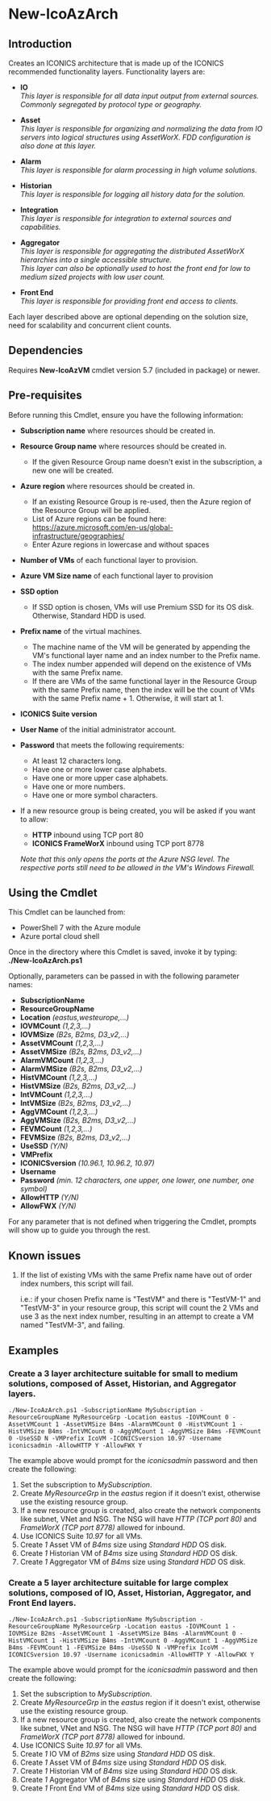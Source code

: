 # New-IcoAzArch
## Introduction  

Creates an ICONICS architecture that is made up of the ICONICS recommended functionality layers. Functionality layers are:
- **IO**  
    *This layer is responsible for all data input output from external sources. Commonly segregated by protocol type or geography.*

- **Asset**  
    *This layer is responsible for organizing and normalizing the data from IO servers into logical structures using AssetWorX. FDD configuration is also done at this layer.*  

- **Alarm**  
    *This layer is responsible for alarm processing in high volume solutions.*

- **Historian**  
    *This layer is responsible for logging all history data for the solution.*

- **Integration**  
    *This layer is responsible for integration to external sources and capabilities.*

- **Aggregator**  
    *This layer is responsible for aggregating the distributed AssetWorX hierarchies into a single accessible structure.  
    This layer can also be optionally used to host the front end for low to medium sized projects with low user count.*

- **Front End**  
    *This layer is responsible for providing front end access to clients.*

Each layer described above are optional depending on the solution size, need for scalability and concurrent client counts.  

## Dependencies  
Requires **New-IcoAzVM** cmdlet version 5.7 (included in package) or newer.  

## Pre-requisites  
Before running this Cmdlet, ensure you have the following information:  
- **Subscription name** where resources should be created in.  
- **Resource Group name** where resources should be created in.  
    - If the given Resource Group name doesn't exist in the subscription, a new one will be created.  
- **Azure region** where resources should be created in.  
    - If an existing Resource Group is re-used, then the Azure region of the Resource Group will be applied.  
    - List of Azure regions can be found here: https://azure.microsoft.com/en-us/global-infrastructure/geographies/
    - Enter Azure regions in lowercase and without spaces
- **Number of VMs** of each functional layer to provision.  
- **Azure VM Size name** of each functional layer to provision
- **SSD option**
    - If SSD option is chosen, VMs will use Premium SSD for its OS disk. Otherwise, Standard HDD is used.
- **Prefix name** of the virtual machines.  
    - The machine name of the VM will be generated by appending the VM's functional layer name and an index number to the Prefix name.  
    - The index number appended will depend on the existence of VMs with the same Prefix name.  
    - If there are VMs of the same functional layer in the Resource Group with the same Prefix name, then the index will be the count of VMs with the same Prefix name + 1. Otherwise, it will start at 1.  
- **ICONICS Suite version**
- **User Name** of the initial administrator account.  
- **Password** that meets the following requirements:  
    - At least 12 characters long.
    - Have one or more lower case alphabets.  
    - Have one or more upper case alphabets.  
    - Have one or more numbers.  
    - Have one or more symbol characters. 
- If a new resource group is being created, you will be asked if you want to allow:  
    - **HTTP** inbound using TCP port 80  
    - **ICONICS FrameWorX** inbound using TCP port 8778  
    
    *Note that this only opens the ports at the Azure NSG level. The respective ports still need to be allowed in the VM's Windows Firewall.*  

## Using the Cmdlet  
This Cmdlet can be launched from:  
- PowerShell 7 with the Azure module
- Azure portal cloud shell  

Once in the directory where this Cmdlet is saved, invoke it by typing: **./New-IcoAzArch.ps1**  

Optionally, parameters can be passed in with the following parameter names:
- **SubscriptionName**  
- **ResourceGroupName**  
- **Location** *(eastus,westeurope,...)*  
- **IOVMCount** *(1,2,3,...)*  
- **IOVMSize** *(B2s, B2ms, D3_v2,...)*  
- **AssetVMCount** *(1,2,3,...)*  
- **AssetVMSize** *(B2s, B2ms, D3_v2,...)*  
- **AlarmVMCount** *(1,2,3,...)*  
- **AlarmVMSize** *(B2s, B2ms, D3_v2,...)*  
- **HistVMCount** *(1,2,3,...)*  
- **HistVMSize** *(B2s, B2ms, D3_v2,...)*  
- **IntVMCount** *(1,2,3,...)*  
- **IntVMSize** *(B2s, B2ms, D3_v2,...)*  
- **AggVMCount** *(1,2,3,...)*  
- **AggVMSize** *(B2s, B2ms, D3_v2,...)*  
- **FEVMCount** *(1,2,3,...)*  
- **FEVMSize** *(B2s, B2ms, D3_v2,...)*  
- **UseSSD** *(Y/N)*  
- **VMPrefix**  
- **ICONICSversion** *(10.96.1, 10.96.2, 10.97)*  
- **Username**  
- **Password** *(min. 12 characters, one upper, one lower, one number, one symbol)*  
- **AllowHTTP** *(Y/N)*  
- **AllowFWX** *(Y/N)*  

For any parameter that is not defined when triggering the Cmdlet, prompts will show up to guide you through the rest.  

## Known issues  
1. If the list of existing VMs with the same Prefix name have out of order index numbers, this script will fail.  
        
    i.e.: if your chosen Prefix name is "TestVM" and there is "TestVM-1" and "TestVM-3" in your resource group, this script will count the 2 VMs and use 3 as the next index number, resulting in an attempt to create a VM named "TestVM-3", and failing.  

## Examples  
### Create a 3 layer architecture suitable for small to medium solutions, composed of Asset, Historian, and Aggregator layers.  

    ./New-IcoAzArch.ps1 -SubscriptionName MySubscription -ResourceGroupName MyResourceGrp -Location eastus -IOVMCount 0 -AssetVMCount 1 -AssetVMSize B4ms -AlarmVMCount 0 -HistVMCount 1 -HistVMSize B4ms -IntVMCount 0 -AggVMCount 1 -AggVMSize B4ms -FEVMCount 0 -UseSSD N -VMPrefix IcoVM -ICONICSversion 10.97 -Username iconicsadmin -AllowHTTP Y -AllowFWX Y  

The example above would prompt for the *iconicsadmin* password and then create the following:  
1. Set the subscription to *MySubscription*.  
1. Create *MyResourceGrp* in the *eastus* region if it doesn't exist, otherwise use the existing resource group.  
1. If a new resource group is created, also create the network components like subnet, VNet and NSG. The NSG will have *HTTP (TCP port 80)* and *FrameWorX (TCP port 8778)* allowed for inbound.  
1. Use ICONICS Suite *10.97* for all VMs.  
1. Create *1* Asset VM of *B4ms* size using *Standard HDD* OS disk.  
1. Create *1* Historian VM of *B4ms* size using *Standard HDD* OS disk.  
1. Create *1* Aggregator VM of *B4ms* size using *Standard HDD* OS disk.  

### Create a 5 layer architecture suitable for large complex solutions, composed of IO, Asset, Historian, Aggregator, and Front End layers.

    ./New-IcoAzArch.ps1 -SubscriptionName MySubscription -ResourceGroupName MyResourceGrp -Location eastus -IOVMCount 1 -IOVMSize B2ms -AssetVMCount 1 -AssetVMSize B4ms -AlarmVMCount 0 -HistVMCount 1 -HistVMSize B4ms -IntVMCount 0 -AggVMCount 1 -AggVMSize B4ms -FEVMCount 1 -FEVMSize B4ms -UseSSD N -VMPrefix IcoVM -ICONICSversion 10.97 -Username iconicsadmin -AllowHTTP Y -AllowFWX Y  

The example above would prompt for the *iconicsadmin* password and then create the following:  
1. Set the subscription to *MySubscription*.  
1. Create *MyResourceGrp* in the *eastus* region if it doesn't exist, otherwise use the existing resource group.  
1. If a new resource group is created, also create the network components like subnet, VNet and NSG. The NSG will have *HTTP (TCP port 80)* and *FrameWorX (TCP port 8778)* allowed for inbound.  
1. Use ICONICS Suite *10.97* for all VMs.  
1. Create *1* IO VM of *B2ms* size using *Standard HDD* OS disk.  
1. Create *1* Asset VM of *B4ms* size using *Standard HDD* OS disk.  
1. Create *1* Historian VM of *B4ms* size using *Standard HDD* OS disk.  
1. Create *1* Aggregator VM of *B4ms* size using *Standard HDD* OS disk.  
1. Create *1* Front End VM of *B4ms* size using *Standard HDD* OS disk.  